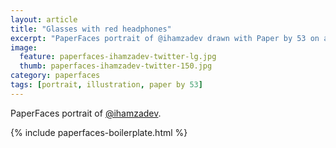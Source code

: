 ```yaml
---
layout: article
title: "Glasses with red headphones"
excerpt: "PaperFaces portrait of @ihamzadev drawn with Paper by 53 on an iPad."
image: 
  feature: paperfaces-ihamzadev-twitter-lg.jpg
  thumb: paperfaces-ihamzadev-twitter-150.jpg
category: paperfaces
tags: [portrait, illustration, paper by 53]
---
```


PaperFaces portrait of [@ihamzadev](http://twitter.com/ihamzadev).

{% include paperfaces-boilerplate.html %}